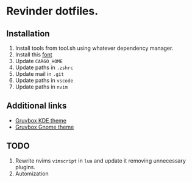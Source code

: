 # Revinder dotfiles.

## Installation
1. Install tools from tool.sh using whatever dependency manager.
2. Install this [font](https://github.com/be5invis/Iosevka)
3. Update `CARGO_HOME`
4. Update paths in `.zshrc`
5. Update mail in `.git`
6. Update paths in `vscode`
7. Update paths in `nvim`

## Additional links

* [Gruvbox KDE theme](https://store.kde.org/p/1327719/)
* [Gruvbox Gnome theme](https://github.com/TheGreatMcPain/gruvbox-material-gtk)

## TODO

1. Rewrite nvims `vimscript` in `lua` and update it removing unnecessary plugins.
2. Automization
